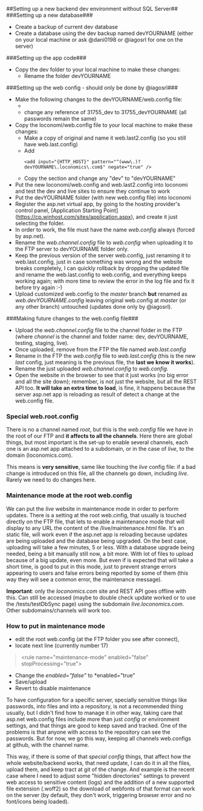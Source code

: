 ##Setting up a new backend dev environment without SQL Server##
###Setting up a new database###
- Create a backup of current dev database
- Create a database using the dev backup named devYOURNAME (either on your local machine or ask @dani0198 or @iagosrl for one on the server)

###Setting up the app code###
- Copy the dev folder to your local machine to make these changes:
  - Rename the folder devYOURNAME

###Setting up the web config - should only be done by @iagosrl###
- Make the following changes to the devYOURNAME/web.config file:
  - <add key="Channel" value="devYOURNAME" />
  - change any reference of 31755_dev to 31755_devYOURNAME (all passwords remain the same)
- Copy the loconomi/web.config file to your local machine to make these changes:
  - Make a copy of original and name it web.last2.config (so you still have web.last.config)
  - Add 
    ```
    <add input="{HTTP_HOST}" pattern="^(www\.)?devYOURNAME\.loconomics\.com$" negate="true" />
    ``` 
  - Copy the  <!-- dev --> section and change any "dev" to "devYOURNAME"
- Put the new loconomi/web.config and web.last2.config into loconomi and test the dev and live sites to ensure they continue to work
- Put the devYOURNAME folder (with new web.config file) into loconomi
- Register the asp.net virtual app, by going to the hosting provider's control panel, [Application Starting Point] (https://cp.winhost.com/sites/application.aspx), and create it just selecting the folder.
- In order to work, the file must have the name *web.config* always (forced by asp.net).
- Rename the *web.channel.config* file to *web.config* when uploading it to the FTP server to devYOURNAME folder only.
- Keep the previous version of the server web.config, just renaming it to web.last.config, just in case something was wrong and the website breaks completely, I can quickly rollback by dropping the updated file and rename the web.last.config to web.config, and everything keeps working again; with more time to review the error in the log file and fix it before try again :-)
- Upload customized web.config to the *master* branch **but** renamed as *web.devYOURNAME.config* leaving original web.config at *master* (or any other branch) untouched (updates done only by @iagosrl).

###Making future changes to the web.config file###
- Upload the *web.channel.config* file to the channel folder in the FTP (where *channel* is the channel and folder name: dev, devYOURNAME, testing, staging, live).
- Once uploaded, remove from the FTP the file named *web.last.config*
- Rename in the FTP the *web.config* file to *web.last.config* (this is the new *last* config, just meaning is the previous file, the **last we know it works**).
- Rename the just uploaded *web.channel.config* to *web.config*.
- Open the website in the browser to see that it just works (no big error and all the site down); remember, is not just the website, but all the REST API too. **It will take an extra time to load**, is fine, it happens because the server asp.net app is reloading as result of detect a change at the web.config file.

### Special web.root.config
There is no a channel named *root*, but this is the *web.config* file we have in the root of our FTP and **it affects to all the channels**.
Here there are global things, but most important is the set-up to enable several channels, each one is an asp.net app attached to a subdomain, or in the case of *live*, to the domain (loconomics.com).

This means is **very sensitive**, same like touching the *live* config file: if a bad change is introduced on this file, all the channels go down, including *live*.
Rarely we need to do changes here.

### Maintenance mode at the root web.config
We can put the *live* website in maintenance mode in order to perform updates.
There is a setting at the root web.cinfig, that usually is touched directly on the FTP file, that lets to enable a maintenance mode that will display to any URL the content of the /live/maintenance.html file. It's an static file, will work even if the asp.net app is reloading because updates are being uploaded and the database being upgraded.
On the best case, uploading will take a few minutes, 5 or less. With a database upgrade being needed, being a bit manually still now, a bit more. With lot of files to upload because of a big update, even more.
But even if is expected that will take a short time, is good to put in this mode, just to prevent strange errors appearing to users and false errors being reported by some of them (this way they will see a common error, the maintenance message).

**Important**: only the *loconomics.com* site and REST API goes offline with this. Can still be accessed (maybe to double check update worked or to use the /tests/testDbSync page) using the subdomain *live.loconomics.com*. Other subdomains/channels will work too.

### How to put in maintenance mode
- edit the root web.config (at the FTP folder you see after connect),
- locate next line (currently number 17)
> &lt;rule name="maintenance-mode" enabled="false" stopProcessing="true"&gt;

- Change the *enabled="false"* to *enabled="true"
- Save/upload
- Revert to disable maintenance

To have configuration for a specific server, specially sensitive things like passwords, into files and into a repository, is not a recommended thing usually, but I didn't find how to manage it in other way, taking care that asp.net web.config files include more than just *config* or environment settings, and that things are good to keep saved and tracked. One of the problems is that anyone with access to the repository can see the passwords. But for now, we go this way, keeping all channels web.configs at github, with the channel name.

This way, if there is some of that *special config* things, that affect how the whole website/backend works, that need update, I can do it in all the files, upload them, and keep tract at git of the change. And example is the recent case where I need to adjust some "hidden directories" settings to prevent web access to sensitive content (logs) and the addition of a new supported file extension (.woff2) so the download of webfonts of that format can work on the server (by default, they don't work, triggering browser error and no font/icons being loaded).
